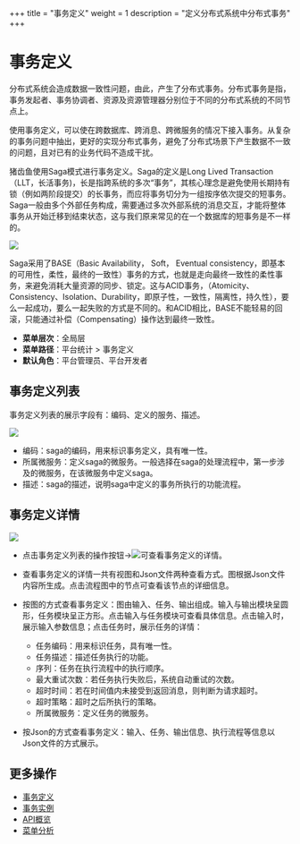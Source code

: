 +++
title = "事务定义"
weight = 1
description = "定义分布式系统中分布式事务"
+++

# 事务定义

分布式系统会造成数据一致性问题，由此，产生了分布式事务。分布式事务是指，事务发起者、事务协调者、资源及资源管理器分别位于不同的分布式系统的不同节点上。

使用事务定义，可以使在跨数据库、跨消息、跨微服务的情况下接入事务。从复杂的事务问题中抽出，更好的实现分布式事务，避免了分布式场景下产生数据不一致的问题，且对已有的业务代码不造成干扰。

猪齿鱼使用Saga模式进行事务定义。Saga的定义是Long Lived Transaction（LLT，长活事务)，长是指跨系统的多次“事务”，其核心理念是避免使用长期持有锁（例如两阶段提交）的长事务，而应将事务切分为一组按序依次提交的短事务。Saga一般由多个外部任务构成，需要通过多次外部系统的消息交互，才能将整体事务从开始迁移到结束状态，这与我们原来常见的在一个数据库的短事务是不一样的。

<img class="no-border" src="/docs/user-guide/platform-management/platform-statistics/image/saga-definition.png"/>

Saga采用了BASE（Basic Availability， Soft， Eventual consistency，即基本的可用性，柔性，最终的一致性）事务的方式，也就是走向最终一致性的柔性事务，来避免消耗大量资源的同步、锁定。这与ACID事务，（Atomicity、Consistency、Isolation、Durability，即原子性，一致性，隔离性，持久性），要么一起成功，要么一起失败的方式是不同的。和ACID相比，BASE不能轻易的回滚，只能通过补偿（Compensating）操作达到最终一致性。

- **菜单层次**：全局层
- **菜单路径**：平台统计 > 事务定义
- **默认角色**：平台管理员、平台开发者

## 事务定义列表

事务定义列表的展示字段有：编码、定义的服务、描述。

<img class="no-border" src="/docs/user-guide/platform-management/platform-statistics/image/saga-list.png"/>

- 编码：saga的编码，用来标识事务定义，具有唯一性。
- 所属微服务：定义saga的微服务。一般选择在saga的处理流程中，第一步涉及的微服务，在该微服务中定义saga。
- 描述：saga的描述，说明saga中定义的事务所执行的功能流程。

## 事务定义详情


<img class="no-border" src="/docs/user-guide/platform-management/platform-statistics/image/saga.png"/>

- 点击事务定义列表的操作按钮→<img class="no-border" src="/docs/user-guide/platform-management/platform-statistics/image/particulars.png"/>可查看事务定义的详情。

- 查看事务定义的详情一共有视图和Json文件两种查看方式。图根据Json文件内容所生成。点击流程图中的节点可查看该节点的详细信息。

- 按图的方式查看事务定义：图由输入、任务、输出组成。输入与输出模块呈圆形，任务模块呈正方形。点击输入与任务模块可查看具体信息。点击输入时，展示输入参数信息；点击任务时，展示任务的详情：
     - 任务编码：用来标识任务，具有唯一性。
     - 任务描述：描述任务执行的功能。
     - 序列：任务在执行流程中的执行顺序。
     - 最大重试次数：若任务执行失败后，系统自动重试的次数。
     - 超时时间：若在时间值内未接受到返回消息，则判断为请求超时。
     - 超时策略：超时之后所执行的策略。
     - 所属微服务：定义任务的微服务。

- 按Json的方式查看事务定义：输入、任务、输出信息、执行流程等信息以Json文件的方式展示。

## 更多操作

- [事务定义](../saga)
- [事务实例](../saga-instance)
- [API概览](../api-overview)
- [菜单分析](../menu-statistics)